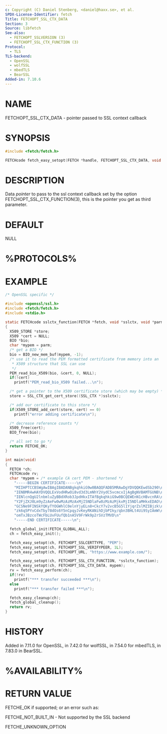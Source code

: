 ```yaml
---
c: Copyright (C) Daniel Stenberg, <daniel@haxx.se>, et al.
SPDX-License-Identifier: fetch
Title: FETCHOPT_SSL_CTX_DATA
Section: 3
Source: libfetch
See-also:
  - FETCHOPT_SSLVERSION (3)
  - FETCHOPT_SSL_CTX_FUNCTION (3)
Protocol:
  - TLS
TLS-backend:
  - OpenSSL
  - wolfSSL
  - mbedTLS
  - BearSSL
Added-in: 7.10.6
---
```


# NAME

FETCHOPT_SSL_CTX_DATA - pointer passed to SSL context callback

# SYNOPSIS

~~~c
#include <fetch/fetch.h>

FETCHcode fetch_easy_setopt(FETCH *handle, FETCHOPT_SSL_CTX_DATA, void *pointer);
~~~

# DESCRIPTION

Data *pointer* to pass to the ssl context callback set by the option
FETCHOPT_SSL_CTX_FUNCTION(3), this is the pointer you get as third
parameter.

# DEFAULT

NULL

# %PROTOCOLS%

# EXAMPLE

~~~c
/* OpenSSL specific */

#include <openssl/ssl.h>
#include <fetch/fetch.h>
#include <stdio.h>

static FETCHcode sslctx_function(FETCH *fetch, void *sslctx, void *parm)
{
  X509_STORE *store;
  X509 *cert = NULL;
  BIO *bio;
  char *mypem = parm;
  /* get a BIO */
  bio = BIO_new_mem_buf(mypem, -1);
  /* use it to read the PEM formatted certificate from memory into an
   * X509 structure that SSL can use
   */
  PEM_read_bio_X509(bio, &cert, 0, NULL);
  if(!cert)
    printf("PEM_read_bio_X509 failed...\n");

  /* get a pointer to the X509 certificate store (which may be empty) */
  store = SSL_CTX_get_cert_store((SSL_CTX *)sslctx);

  /* add our certificate to this store */
  if(X509_STORE_add_cert(store, cert) == 0)
    printf("error adding certificate\n");

  /* decrease reference counts */
  X509_free(cert);
  BIO_free(bio);

  /* all set to go */
  return FETCHE_OK;
}

int main(void)
{
  FETCH *ch;
  FETCHcode rv;
  char *mypem = /* example CA cert PEM - shortened */
    "-----BEGIN CERTIFICATE-----\n"
    "MIIHPTCCBSWgAwIBAgIBADANBgkqhkiG9w0BAQQFADB5MRAwDgYDVQQKEwdSb290\n"
    "IENBMR4wHAYDVQQLExVodHRwOi8vd3d3LmNhY2VydC5vcmcxIjAgBgNVBAMTGUNB\n"
    "IENlcnQgU2lnbmluZyBBdXRob3JpdHkxITAfBgkqhkiG9w0BCQEWEnN1cHBvcnRA\n"
    "Y2FjZXJ0Lm9yZzAeFw0wMzAzMzAxMjI5NDlaFw0zMzAzMjkxMjI5NDlaMHkxEDAO\n"
    "GCSNe9FINSkYQKyTYOGWhlC0elnYjyELn8+CkcY7v2vcB5G5l1YjqrZslMZIBjzk\n"
    "zk6q5PYvCdxTby78dOs6Y5nCpqyJvKeyRKANihDjbPIky/qbn3BHLt4Ui9SyIAmW\n"
    "omTxJBzcoTWcFbLUvFUufQb1nA5V9FrWk9p2rSVzTMVD\n"
    "-----END CERTIFICATE-----\n";

  fetch_global_init(FETCH_GLOBAL_ALL);
  ch = fetch_easy_init();

  fetch_easy_setopt(ch, FETCHOPT_SSLCERTTYPE, "PEM");
  fetch_easy_setopt(ch, FETCHOPT_SSL_VERIFYPEER, 1L);
  fetch_easy_setopt(ch, FETCHOPT_URL, "https://www.example.com/");

  fetch_easy_setopt(ch, FETCHOPT_SSL_CTX_FUNCTION, *sslctx_function);
  fetch_easy_setopt(ch, FETCHOPT_SSL_CTX_DATA, mypem);
  rv = fetch_easy_perform(ch);
  if(!rv)
    printf("*** transfer succeeded ***\n");
  else
    printf("*** transfer failed ***\n");

  fetch_easy_cleanup(ch);
  fetch_global_cleanup();
  return rv;
}
~~~

# HISTORY

Added in 7.11.0 for OpenSSL, in 7.42.0 for wolfSSL, in 7.54.0 for mbedTLS,
in 7.83.0 in BearSSL.

# %AVAILABILITY%

# RETURN VALUE

FETCHE_OK if supported; or an error such as:

FETCHE_NOT_BUILT_IN - Not supported by the SSL backend

FETCHE_UNKNOWN_OPTION
